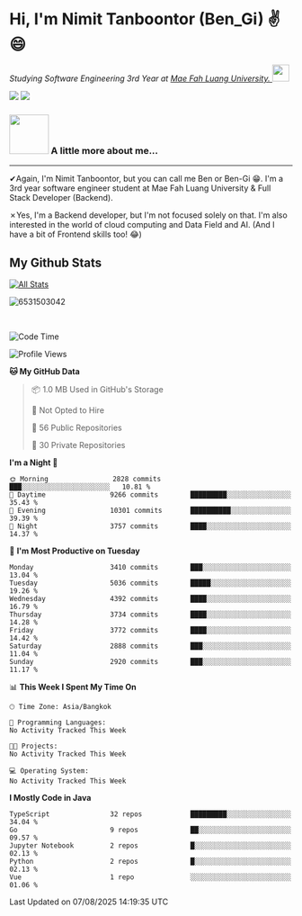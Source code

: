 # Hi, I'm Nimit Tanboontor (Ben_Gi) ✌😄
<p><em>Studying Software Engineering 3rd Year at <a href="https://en.mfu.ac.th/home.html"> Mae Fah Luang University.
</a><img src="https://media.giphy.com/media/WUlplcMpOCEmTGBtBW/giphy.gif" width="30"> </em></p>


[![](https://img.shields.io/badge/linkedin-%230077B5.svg?style=for-the-badge&logo=linkedin)]([https://www.linkedin.com/in/thanaphoom-babparn/](https://www.linkedin.com/in/nimit-tanbooutor-798139246/))
[![](https://img.shields.io/badge/Medium-12100E?style=for-the-badge&logo=medium&logoColor=white)](https://medium.com/@nimittanbooutor)

### <img src="https://media.giphy.com/media/VgCDAzcKvsR6OM0uWg/giphy.gif" width="70"> A little more about me...  

<hr> <!-- Horizontal line -->

&#10004;Again, I'm Nimit Tanboontor, but you can call me Ben or Ben-Gi 😁. I'm a 3rd year software engineer student at Mae Fah Luang University & Full Stack Developer (Backend).

&#10007;Yes, I'm a Backend developer, but I'm not focused solely on that. I'm also interested in the world of cloud computing and Data Field and AI. (And I have a bit of Frontend skills too! 😂)


## My Github Stats

[![All Stats](https://github-readme-stats.vercel.app/api?username=6531503042&show_icons=true&theme=algolia)](https://github.com/6531503042)

<p><img align="center" src="https://github-readme-streak-stats.herokuapp.com/?user=6531503042&" alt="6531503042" /></p>

<br />


<!--START_SECTION:waka-->
![Code Time](http://img.shields.io/badge/Code%20Time-525%20hrs%2038%20mins-blue)

![Profile Views](http://img.shields.io/badge/Profile%20Views-3-blue)

**🐱 My GitHub Data** 

> 📦 1.0 MB Used in GitHub's Storage 
 > 
> 🚫 Not Opted to Hire
 > 
> 📜 56 Public Repositories 
 > 
> 🔑 30 Private Repositories 
 > 
**I'm a Night 🦉** 

```text
🌞 Morning                2828 commits        ███░░░░░░░░░░░░░░░░░░░░░░   10.81 % 
🌆 Daytime                9266 commits        █████████░░░░░░░░░░░░░░░░   35.43 % 
🌃 Evening                10301 commits       ██████████░░░░░░░░░░░░░░░   39.39 % 
🌙 Night                  3757 commits        ████░░░░░░░░░░░░░░░░░░░░░   14.37 % 
```
📅 **I'm Most Productive on Tuesday** 

```text
Monday                   3410 commits        ███░░░░░░░░░░░░░░░░░░░░░░   13.04 % 
Tuesday                  5036 commits        █████░░░░░░░░░░░░░░░░░░░░   19.26 % 
Wednesday                4392 commits        ████░░░░░░░░░░░░░░░░░░░░░   16.79 % 
Thursday                 3734 commits        ████░░░░░░░░░░░░░░░░░░░░░   14.28 % 
Friday                   3772 commits        ████░░░░░░░░░░░░░░░░░░░░░   14.42 % 
Saturday                 2888 commits        ███░░░░░░░░░░░░░░░░░░░░░░   11.04 % 
Sunday                   2920 commits        ███░░░░░░░░░░░░░░░░░░░░░░   11.17 % 
```


📊 **This Week I Spent My Time On** 

```text
🕑︎ Time Zone: Asia/Bangkok

💬 Programming Languages: 
No Activity Tracked This Week

🐱‍💻 Projects: 
No Activity Tracked This Week

💻 Operating System: 
No Activity Tracked This Week
```

**I Mostly Code in Java** 

```text
TypeScript               32 repos            █████████░░░░░░░░░░░░░░░░   34.04 % 
Go                       9 repos             ██░░░░░░░░░░░░░░░░░░░░░░░   09.57 % 
Jupyter Notebook         2 repos             █░░░░░░░░░░░░░░░░░░░░░░░░   02.13 % 
Python                   2 repos             █░░░░░░░░░░░░░░░░░░░░░░░░   02.13 % 
Vue                      1 repo              ░░░░░░░░░░░░░░░░░░░░░░░░░   01.06 % 
```




 Last Updated on 07/08/2025 14:19:35 UTC
<!--END_SECTION:waka-->
